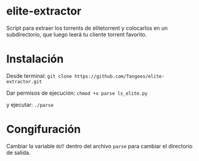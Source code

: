 # elite-extractor
Script para extraer los torrents de elitetorrent y colocarlos en un subdirectorio, que luego leerá tu cliente torrent favorito.

# Instalación
Desde terminal:
`git clone https://github.com/Tangoes/elite-extractor.git`

Dar permisos de ejecución:
`chmod +x parse ls_elite.py`

y ejecutar:
`./parse`

# Congifuración
Cambiar la variable `OUT` dentro del archivo `parse` para cambiar el directorio de salida.
